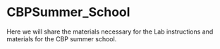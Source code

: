 # CBPSummer_School
Here we will share the materials necessary for the Lab instructions and materials for the CBP summer school.

